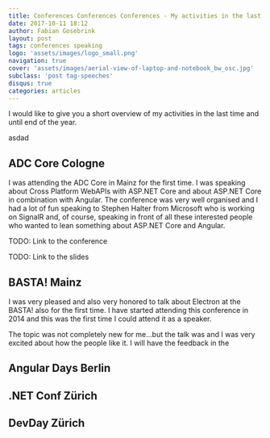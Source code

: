 ```yaml
---
title: Conferences Conferences Conferences - My activities in the last time
date: 2017-10-11 18:12
author: Fabian Gosebrink
layout: post
tags: conferences speaking
logo: 'assets/images/logo_small.png'
navigation: true
cover: 'assets/images/aerial-view-of-laptop-and-notebook_bw_osc.jpg'
subclass: 'post tag-speeches'
disqus: true
categories: articles
---
```


I would like to give you a short overview of my activities in the last time and until end of the year.


asdad


## ADC Core Cologne

I was attending the ADC Core in Mainz for the first time. I was speaking about Cross Platform WebAPIs with ASP.NET Core and about ASP.NET Core in combination with Angular. The conference was very well organised and I had a lot of fun speaking to Stephen Halter from Microsoft who is working on SignalR and, of course, speaking in front of all these interested people who wanted to lean something about ASP.NET Core and Angular.

TODO: Link to the conference

TODO: Link to the slides   


## BASTA! Mainz

I was very pleased and also very honored to talk about Electron at the BASTA! also for the first time. I have started attending this conference in 2014 and this was the first time I could attend it as a speaker.

The topic was not completely new for me...but the talk was and I was very excited about how the people like it. I will have the feedback in the 



## Angular Days Berlin

## .NET Conf Zürich

## DevDay Zürich

